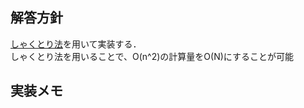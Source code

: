 ## 解答方針
[しゃくとり法](https://qiita.com/drken/items/ecd1a472d3a0e7db8dce)を用いて実装する．<br>
しゃくとり法を用いることで、O(n^2)の計算量をO(N)にすることが可能<br>

## 実装メモ
